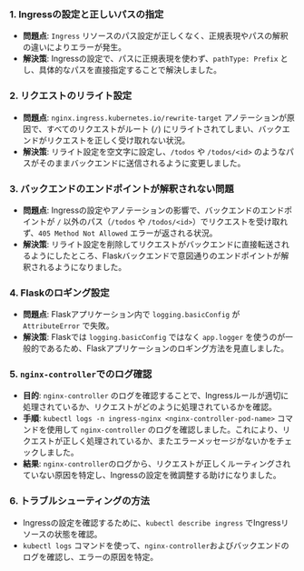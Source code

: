 
### 1. **Ingressの設定と正しいパスの指定**
   - **問題点**: `Ingress` リソースのパス設定が正しくなく、正規表現やパスの解釈の違いによりエラーが発生。
   - **解決策**: Ingressの設定で、パスに正規表現を使わず、`pathType: Prefix` とし、具体的なパスを直接指定することで解決しました。

### 2. **リクエストのリライト設定**
   - **問題点**: `nginx.ingress.kubernetes.io/rewrite-target` アノテーションが原因で、すべてのリクエストがルート (`/`) にリライトされてしまい、バックエンドがリクエストを正しく受け取れない状況。
   - **解決策**: リライト設定を空文字に設定し、`/todos` や `/todos/<id>` のようなパスがそのままバックエンドに送信されるように変更しました。

### 3. **バックエンドのエンドポイントが解釈されない問題**
   - **問題点**: Ingressの設定やアノテーションの影響で、バックエンドのエンドポイントが `/` 以外のパス（`/todos` や `/todos/<id>`）でリクエストを受け取れず、`405 Method Not Allowed` エラーが返される状況。
   - **解決策**: リライト設定を削除してリクエストがバックエンドに直接転送されるようにしたところ、Flaskバックエンドで意図通りのエンドポイントが解釈されるようになりました。

### 4. **Flaskのロギング設定**
   - **問題点**: Flaskアプリケーション内で `logging.basicConfig` が `AttributeError` で失敗。
   - **解決策**: Flaskでは `logging.basicConfig` ではなく `app.logger` を使うのが一般的であるため、Flaskアプリケーションのロギング方法を見直しました。

### 5. **`nginx-controller`でのログ確認**
   - **目的**: `nginx-controller` のログを確認することで、Ingressルールが適切に処理されているか、リクエストがどのように処理されているかを確認。
   - **手順**: `kubectl logs -n ingress-nginx <nginx-controller-pod-name>` コマンドを使用して `nginx-controller` のログを確認しました。これにより、リクエストが正しく処理されているか、またエラーメッセージがないかをチェックしました。
   - **結果**: `nginx-controller`のログから、リクエストが正しくルーティングされていない原因を特定し、Ingressの設定を微調整する助けになりました。

### 6. **トラブルシューティングの方法**
   - Ingressの設定を確認するために、`kubectl describe ingress` でIngressリソースの状態を確認。
   - `kubectl logs` コマンドを使って、`nginx-controller`およびバックエンドのログを確認し、エラーの原因を特定。

